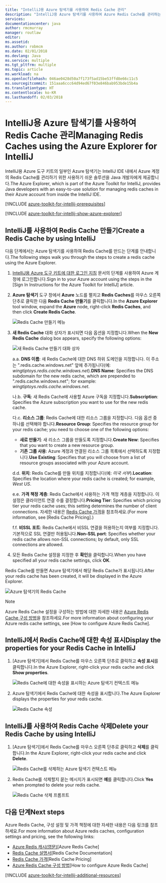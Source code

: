 ```yaml
---
title: "IntelliJ용 Azure 탐색기를 사용하여 Redis Cache 관리"
description: "IntelliJ용 Azure 탐색기를 사용하여 Azure Redis Cache를 관리하는 방법을 알아봅니다."
services: 
documentationcenter: java
author: rmcmurray
manager: routlaw
editor: 
ms.assetid: 
ms.author: robmcm
ms.date: 02/01/2018
ms.devlang: Java
ms.service: multiple
ms.tgt_pltfrm: multiple
ms.topic: article
ms.workload: na
ms.openlocfilehash: 046ae0428d50a7f173f5ad15be53ffd8e66c11c5
ms.sourcegitcommit: 151aaa6ccc64d94ed67f03e846bab953bde15b4a
ms.translationtype: HT
ms.contentlocale: ko-KR
ms.lasthandoff: 02/03/2018
---
```

# <a name="managing-redis-caches-using-the-azure-explorer-for-intellij"></a><span data-ttu-id="e26c8-103">IntelliJ용 Azure 탐색기를 사용하여 Redis Cache 관리</span><span class="sxs-lookup"><span data-stu-id="e26c8-103">Managing Redis Caches using the Azure Explorer for IntelliJ</span></span>

<span data-ttu-id="e26c8-104">IntelliJ용 Azure 도구 키트의 일부인 Azure 탐색기는 IntelliJ IDE 내에서 Azure 계정의 Redis Cache를 관리하기 위한 사용하기 쉬운 솔루션을 Java 개발자에게 제공합니다.</span><span class="sxs-lookup"><span data-stu-id="e26c8-104">The Azure Explorer, which is part of the Azure Toolkit for IntelliJ, provides Java developers with an easy-to-use solution for managing redis caches in their Azure account from inside the IntelliJ IDE.</span></span>

[!INCLUDE [azure-toolkit-for-intellij-prerequisites](../includes/azure-toolkit-for-intellij-prerequisites.md)]

[!INCLUDE [azure-toolkit-for-intellij-show-azure-explorer](../includes/azure-toolkit-for-intellij-show-azure-explorer.md)]

## <a name="create-a-redis-cache-by-using-intellij"></a><span data-ttu-id="e26c8-105">IntelliJ를 사용하여 Redis Cache 만들기</span><span class="sxs-lookup"><span data-stu-id="e26c8-105">Create a Redis Cache by using IntelliJ</span></span>

<span data-ttu-id="e26c8-106">다음 단계에서는 Azure 탐색기를 사용하여 Redis Cache를 만드는 단계를 안내합니다.</span><span class="sxs-lookup"><span data-stu-id="e26c8-106">The following steps walk you through the steps to create a redis cache using the Azure Explorer.</span></span>

1. <span data-ttu-id="e26c8-107">[IntelliJ용 Azure 도구 키트에 대한 로그인 지침] 문서의 단계를 사용하여 Azure 계정에 로그인합니다.</span><span class="sxs-lookup"><span data-stu-id="e26c8-107">Sign in to your Azure account using the steps in the [Sign In Instructions for the Azure Toolkit for IntelliJ] article.</span></span>

1. <span data-ttu-id="e26c8-108">**Azure 탐색기** 도구 창에서 **Azure** 노드를 펼치고 **Redis Caches**를 마우스 오른쪽 단추로 클릭한 다음 **Redis Cache 만들기**를 클릭합니다.</span><span class="sxs-lookup"><span data-stu-id="e26c8-108">In the **Azure Explorer** tool window, expand the **Azure** node, right-click **Redis Caches**, and then click **Create Redis Cache**.</span></span>

   ![Redis Cache 만들기 메뉴][CR01]

1. <span data-ttu-id="e26c8-110">**새 Redis Cache** 대화 상자가 표시되면 다음 옵션을 지정합니다.</span><span class="sxs-lookup"><span data-stu-id="e26c8-110">When the **New Redis Cache** dialog box appears, specify the following options:</span></span>

   ![새 Redis Cache 만들기 대화 상자][CR02]

   <span data-ttu-id="e26c8-112">a.</span><span class="sxs-lookup"><span data-stu-id="e26c8-112">a.</span></span> <span data-ttu-id="e26c8-113">**DNS 이름**: 새 Redis Cache에 대한 DNS 하위 도메인을 지정합니다. 이 주소는 ".redis.cache.windows.net" 앞에 추가됩니다(예: *wingtiptoys.redis.cache.windows.net*).</span><span class="sxs-lookup"><span data-stu-id="e26c8-113">**DNS Name**: Specifies the DNS subdomain for the new redis cache, which are prepended to ".redis.cache.windows.net"; for example: *wingtiptoys.redis.cache.windows.net*.</span></span>

   <span data-ttu-id="e26c8-114">나.</span><span class="sxs-lookup"><span data-stu-id="e26c8-114">b.</span></span> <span data-ttu-id="e26c8-115">**구독**: 새 Redis Cache에 사용할 Azure 구독을 지정합니다.</span><span class="sxs-lookup"><span data-stu-id="e26c8-115">**Subscription**: Specifies the Azure subscription you want to use for the new redis cache.</span></span>

   <span data-ttu-id="e26c8-116">다.</span><span class="sxs-lookup"><span data-stu-id="e26c8-116">c.</span></span> <span data-ttu-id="e26c8-117">**리소스 그룹**: Redis Cache에 대한 리소스 그룹을 지정합니다. 다음 옵션 중 하나를 선택해야 합니다.</span><span class="sxs-lookup"><span data-stu-id="e26c8-117">**Resource Group**: Specifies the resource group for your redis cache; you need to choose one of the following options:</span></span> 
      * <span data-ttu-id="e26c8-118">**새로 만들기**: 새 리소스 그룹을 만들도록 지정합니다.</span><span class="sxs-lookup"><span data-stu-id="e26c8-118">**Create New**: Specifies that you want to create a new resource group.</span></span> 
      * <span data-ttu-id="e26c8-119">**기존 그룹 사용**: Azure 계정과 연결된 리소스 그룹 목록에서 선택하도록 지정합니다.</span><span class="sxs-lookup"><span data-stu-id="e26c8-119">**Use Existing**: Specifies that you will choose from a list of resource groups associated with your Azure account.</span></span> 

   <span data-ttu-id="e26c8-120">d.</span><span class="sxs-lookup"><span data-stu-id="e26c8-120">d.</span></span> <span data-ttu-id="e26c8-121">**위치**: Redis Cache를 만들 위치를 지정합니다(예: *미국 서부*).</span><span class="sxs-lookup"><span data-stu-id="e26c8-121">**Location**: Specifies the location where your redis cache is created; for example, *West US*.</span></span>

   <span data-ttu-id="e26c8-122">e.</span><span class="sxs-lookup"><span data-stu-id="e26c8-122">e.</span></span> <span data-ttu-id="e26c8-123">**가격 책정 계층**: Redis Cache에서 사용하는 가격 책정 계층을 지정합니다. 이 설정은 클라이언트 연결 수를 결정합니다.</span><span class="sxs-lookup"><span data-stu-id="e26c8-123">**Pricing Tier**: Specifies which pricing tier your redis cache uses; this setting determines the number of client connections.</span></span> <span data-ttu-id="e26c8-124">자세한 내용은 [Redis Cache 가격]을 참조하세요.</span><span class="sxs-lookup"><span data-stu-id="e26c8-124">(For more information, see [Redis Cache Pricing].)</span></span>

   <span data-ttu-id="e26c8-125">f.</span><span class="sxs-lookup"><span data-stu-id="e26c8-125">f.</span></span> <span data-ttu-id="e26c8-126">**비SSL 포트**: Redis Cache에서 비SSL 연결을 허용하는지 여부를 지정합니다. 기본적으로 SSL 연결만 허용됩니다.</span><span class="sxs-lookup"><span data-stu-id="e26c8-126">**Non-SSL port**: Specifies whether your redis cache allows non-SSL connections; by default, only SSL connections are allowed.</span></span>

1. <span data-ttu-id="e26c8-127">모든 Redis Cache 설정을 지정한 후 **확인**을 클릭합니다.</span><span class="sxs-lookup"><span data-stu-id="e26c8-127">When you have specified all your redis cache settings, click **OK**.</span></span>

<span data-ttu-id="e26c8-128">Redis Cache를 만들면 Azure 탐색기에서 해당 Redis Cache가 표시됩니다.</span><span class="sxs-lookup"><span data-stu-id="e26c8-128">After your redis cache has been created, it will be displayed in the Azure Explorer.</span></span>

   ![Azure 탐색기의 Redis Cache][CR03]

> [!NOTE]
>
> <span data-ttu-id="e26c8-130">Azure Redis Cache 설정을 구성하는 방법에 대한 자세한 내용은 [Azure Redis Cache 구성 방법]을 참조하세요.</span><span class="sxs-lookup"><span data-stu-id="e26c8-130">For more information about configuring your Azure redis cache settings, see [How to configure Azure Redis Cache].</span></span>
>

## <a name="display-the-properties-for-your-redis-cache-in-intellij"></a><span data-ttu-id="e26c8-131">IntelliJ에서 Redis Cache에 대한 속성 표시</span><span class="sxs-lookup"><span data-stu-id="e26c8-131">Display the properties for your Redis Cache in IntelliJ</span></span>

1. <span data-ttu-id="e26c8-132">[Azure 탐색기]에서 Redis Cache를 마우스 오른쪽 단추로 클릭하고 **속성 표시**를 클릭합니다.</span><span class="sxs-lookup"><span data-stu-id="e26c8-132">In the Azure Explorer, right-click your redis cache and click **Show properties**.</span></span>

   ![Redis Cache에 대한 속성을 표시하는 Azure 탐색기 컨텍스트 메뉴][SP01]

1. <span data-ttu-id="e26c8-134">Azure 탐색기에서 Redis Cache에 대한 속성을 표시합니다.</span><span class="sxs-lookup"><span data-stu-id="e26c8-134">The Azure Explorer displays the properties for your redis cache.</span></span>

   ![Redis Cache 속성][SP02]

## <a name="delete-your-redis-cache-by-using-intellij"></a><span data-ttu-id="e26c8-136">IntelliJ를 사용하여 Redis Cache 삭제</span><span class="sxs-lookup"><span data-stu-id="e26c8-136">Delete your Redis Cache by using IntelliJ</span></span>

1. <span data-ttu-id="e26c8-137">[Azure 탐색기]에서 Redis Cache를 마우스 오른쪽 단추로 클릭하고 **삭제**를 클릭합니다.</span><span class="sxs-lookup"><span data-stu-id="e26c8-137">In the Azure Explorer, right-click your redis cache and click **Delete**.</span></span>

   ![Redis Cache를 삭제하는 Azure 탐색기 컨텍스트 메뉴][DE01]

1. <span data-ttu-id="e26c8-139">Redis Cache를 삭제할지 묻는 메시지가 표시되면 **예**를 클릭합니다.</span><span class="sxs-lookup"><span data-stu-id="e26c8-139">Click **Yes** when prompted to delete your redis cache.</span></span>

   ![Redis Cache 삭제 프롬프트][DE02]

## <a name="next-steps"></a><span data-ttu-id="e26c8-141">다음 단계</span><span class="sxs-lookup"><span data-stu-id="e26c8-141">Next steps</span></span>

<span data-ttu-id="e26c8-142">Azure Redis Cache, 구성 설정 및 가격 책정에 대한 자세한 내용은 다음 링크를 참조하세요.</span><span class="sxs-lookup"><span data-stu-id="e26c8-142">For more information about Azure redis caches, configuration settings and pricing, see the following links:</span></span>

* <span data-ttu-id="e26c8-143">[Azure Redis 캐시(영문)]</span><span class="sxs-lookup"><span data-stu-id="e26c8-143">[Azure Redis Cache]</span></span>
* <span data-ttu-id="e26c8-144">[Redis Cache 설명서]</span><span class="sxs-lookup"><span data-stu-id="e26c8-144">[Redis Cache Documentation]</span></span>
* <span data-ttu-id="e26c8-145">[Redis Cache 가격]</span><span class="sxs-lookup"><span data-stu-id="e26c8-145">[Redis Cache Pricing]</span></span>
* <span data-ttu-id="e26c8-146">[Azure Redis Cache 구성 방법]</span><span class="sxs-lookup"><span data-stu-id="e26c8-146">[How to configure Azure Redis Cache]</span></span>

[!INCLUDE [azure-toolkit-for-intellij-additional-resources](../includes/azure-toolkit-for-intellij-additional-resources.md)]

<!-- URL List -->

[Redis Cache 가격]: https://azure.microsoft.com/pricing/details/cache/
[Azure Redis 캐시(영문)]: https://azure.microsoft.com/services/cache/
[Redis Cache 설명서]: /azure/redis-cache
[Azure Redis Cache 구성 방법]: /azure/redis-cache/cache-configure
[IntelliJ용 Azure 도구 키트에 대한 로그인 지침]: ./azure-toolkit-for-intellij-sign-in-instructions.md

<!-- IMG List -->

[CR01]: media/azure-toolkit-for-intellij-managing-redis-caches-using-azure-explorer/CR01.png
[CR02]: media/azure-toolkit-for-intellij-managing-redis-caches-using-azure-explorer/CR02.png
[CR03]: media/azure-toolkit-for-intellij-managing-redis-caches-using-azure-explorer/CR03.png

[SP01]: media/azure-toolkit-for-intellij-managing-redis-caches-using-azure-explorer/SP01.png
[SP02]: media/azure-toolkit-for-intellij-managing-redis-caches-using-azure-explorer/SP02.png

[DE01]: media/azure-toolkit-for-intellij-managing-redis-caches-using-azure-explorer/DE01.png
[DE02]: media/azure-toolkit-for-intellij-managing-redis-caches-using-azure-explorer/DE02.png
